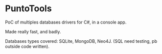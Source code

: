 # PuntoTools
PoC of multiples databases drivers for C#, in a console app.

Made really fast, and badly.

Databases types covered: SQLite, MongoDB, Neo4J. (SQL need testing, pb outside code written).
